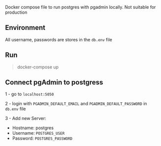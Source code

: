 Docker compose file to run postgres with pgadmin locally. Not suitable for production 


## Environment
All username, passwords are stores in the `db.env` file

## Run
> docker-compose up  

## Connect pgAdmin to postgress
1 - go to `localhost:5050`

2 - login with `PGADMIN_DEFAULT_EMAIL` and `PGADMIN_DEFAULT_PASSWORD` in 
`db.env` file

3 - Add new Server:
  - Hostname: postgres
  - Username: `POSTGRES_USER`
  - Password: `POSTGRES_PASSWORD`
